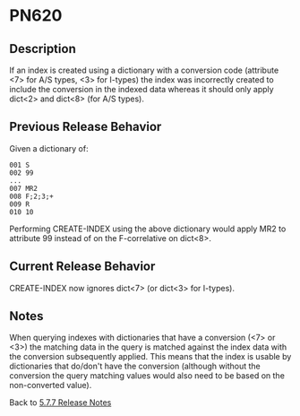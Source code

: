 # PN620

<PageHeader />

## Description

If an index is created using a dictionary with a conversion code (attribute <7> for A/S types, <3> for I-types) the index was incorrectly created to include the conversion in the indexed data whereas it should only apply dict<2> and dict<8> (for A/S types).

## Previous Release Behavior

Given a dictionary of:

```
001 S
002 99
...
007 MR2
008 F;2;3;+
009 R
010 10
```

Performing CREATE-INDEX using the above dictionary would apply MR2 to attribute 99 instead of on the F-correlative on dict<8>.

## Current Release Behavior

CREATE-INDEX now ignores dict<7> (or dict<3> for I-types).

## Notes

When querying indexes with dictionaries that have a conversion (<7> or <3>) the matching data in the query is matched against the index data with the conversion subsequently applied. This means that the index is usable by dictionaries that do/don't have the conversion (although without the conversion the query matching values would also need to be based on the non-converted value).

Back to [5.7.7 Release Notes](../jbase-5.7.7-release-notes/README.md)
  
<PageFooter />
